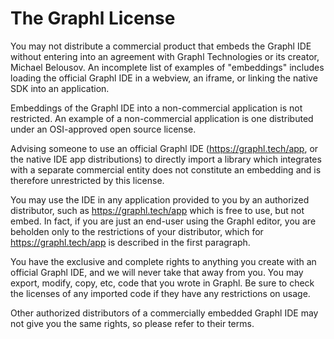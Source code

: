# The Graphl License

You may not distribute a commercial product that embeds the Graphl IDE
without entering into an agreement with Graphl Technologies or its creator,
Michael Belousov. An incomplete list of examples of "embeddings" includes loading
the official Graphl IDE in a webview, an iframe, or linking the native SDK into
an application.

Embeddings of the Graphl IDE into a non-commercial application is not restricted.
An example of a non-commercial application is one distributed under an OSI-approved
open source license.

Advising someone to use an official Graphl IDE (<a href="https://graphl.tech/app">https://graphl.tech/app</a>,
or the native IDE app distributions) to directly import a library which integrates with a separate commercial entity
does not constitute an embedding and is therefore unrestricted by this license.

You may use the IDE in any application provided to you by an authorized distributor,
such as <a href="https://graphl.tech/app">https://graphl.tech/app</a> which is free
to use, but not embed. In fact, if you are just an end-user using the Graphl editor,
you are beholden only to the restrictions of your distributor, which for
<a href="https://graphl.tech/app">https://graphl.tech/app</a> is described in the first
paragraph.

You have the exclusive and complete rights to anything you create with an official Graphl IDE,
and we will never take that away from you. You may export, modify, copy, etc, code that
you wrote in Graphl. Be sure to check the licenses of any imported code if they have any restrictions
on usage.

Other authorized distributors of a commercially embedded Graphl IDE may not give you the same rights, so
please refer to their terms.
